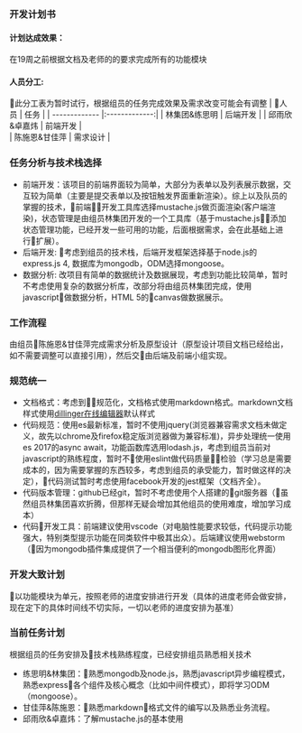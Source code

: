 ### 开发计划书
#### 计划达成效果：
 在19周之前根据文档及老师的的要求完成所有的功能模块
#### 人员分工:
 此分工表为暂时试行，根据组员的任务完成效果及需求改变可能会有调整
| 人员           |     任务       | 
| ------------- |:-------------:| 
| 林集团&练思明      | 后端开发 | 
| 邱雨欣&卓嘉炜      | 前端开发      |  
| 陈施恩&甘佳萍 | 需求设计     |
### 任务分析与技术栈选择
- 前端开发：该项目的前端界面较为简单，大部分为表单以及列表展示数据，交互较为简单（主要是提交表单以及按钮触发界面重新渲染）。综上以及队员的掌握的技术，前端开发工具库选择mustache.js做页面渲染(客户端渲染)，状态管理是由组员林集团开发的一个工具库（基于mustache.js，添加状态管理功能，已经开发一些可用的功能，后面根据需求，会在此基础上进行扩展）。
- 后端开发: 考虑到组员的技术栈，后端开发框架选择基于node.js的express.js 4, 数据库为mongodb，ODM选择mongoose。
- 数据分析: 改项目有简单的数据统计及数据展现，考虑到功能比较简单，暂时不考虑使用复杂的数据分析库，改部分将由组员林集团完成，使用javascript做数据分析，HTML 5的canvas做数据展示。
### 工作流程
由组员陈施恩&甘佳萍完成需求分析及原型设计（原型设计项目文档已经给出，如不需要调整可以直接引用），然后交由后端及前端小组实现。
### 规范统一
- 文档格式：考虑到规范化，文档格式使用markdown格式。markdown文档样式使用[dillinger在线编辑器](http://dillinger.io/)默认样式
- 代码规范：使用es最新标准，暂时不使用jquery(浏览器兼容需求文档未做定义，故先以chrome及firefox稳定版浏览器做为兼容标准)，异步处理统一使用es 2017的async await，功能函数库选用lodash.js，考虑到组员当前对javascript的熟练程度，暂时不使用eslint做代码质量检验（学习总是需要成本的，因为需要掌握的东西较多，考虑到组员的承受能力，暂时做这样的决定），代码测试暂时考虑使用facebook开发的jest框架（文档齐全）。
- 代码版本管理：github已经git，暂时不考虑使用个人搭建的git服务器（虽然组员林集团喜欢折腾，但那样无疑会增加其他组员的使用难度，增加学习成本）
- 代码开发工具：前端建议使用vscode（对电脑性能要求较低，代码提示功能强大，特别类型提示功能在同类软件中极其出众）。后端建议使用webstorm（因为mongodb插件集成提供了一个相当便利的mongodb图形化界面）
### 开发大致计划
以功能模块为单元，按照老师的进度安排进行开发（具体的进度老师会做安排，现在定下的具体时间线不切实际，一切以老师的进度安排为基准）
### 当前任务计划
根据组员的任务安排及技术栈熟练程度，已经安排组员熟悉相关技术
- 练思明&林集团：熟悉mongodb及node.js，熟悉javascript异步编程模式，熟悉express各个组件及核心概念（比如中间件模式），即将学习ODM（mongoose）。
- 甘佳萍&陈施恩：熟悉markdown格式文件的编写以及熟悉业务流程。
- 邱雨欣&卓嘉炜：了解mustache.js的基本使用